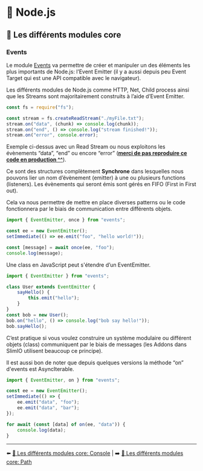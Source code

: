 # 🐢 Node.js

## 🌟 Les différents modules core

### Events

Le module [Events](https://nodejs.org/api/events.html) va permettre de créer et manipuler un des éléments les plus importants de Node.js: l’Event Emitter (il y a aussi depuis peu Event Target qui est une API compatible avec le navigateur).

Les différents modules de Node.js comme HTTP, Net, Child process ainsi que les Streams sont majoritairement construits à l’aide d’Event Emitter. 

```js
const fs = require("fs");

const stream = fs.createReadStream("./myFile.txt");
stream.on("data", (chunk) => console.log(chunk));
stream.on("end", () => console.log("stream finished!"));
stream.on("error", console.error);
```

Exemple ci-dessus avec un Read Stream ou nous exploitons les évènements “data”, “end” ou encore “error” (**<u>merci de pas reproduire ce code en production ^^</u>**).

Ce sont des structures complètement **Synchrone** dans lesquelles nous pouvons lier un nom d’évènement (emitter) à une ou plusieurs functions (listeners). Les évènements qui seront émis sont gérés en FIFO (First in First out).

Cela va nous permettre de mettre en place diverses patterns ou le code fonctionnera  par le biais de communication entre différents objets.


```js
import { EventEmitter, once } from "events";

const ee = new EventEmitter();
setImmediate(() => ee.emit("foo", "hello world!"));

const [message] = await once(ee, "foo");
console.log(message);
```

Une class en JavaScript peut s'étendre d’un EventEmitter.

```js
import { EventEmitter } from "events";

class User extends EventEmitter {
    sayHello() {
        this.emit("hello");
    }
}
const bob = new User();
bob.on("hello", () => console.log("bob say hello!"));
bob.sayHello();
```

C’est pratique si vous voulez construire un système modulaire ou différent objets (class) communiquent par le biais de messages (les Addons dans SlimIO utilisent beaucoup ce principe).

Il est aussi bon de noter que depuis quelques versions la méthode “on” d'events est AsyncIterable. 

```js
import { EventEmitter, on } from "events";

const ee = new EventEmitter();
setImmediate(() => {
    ee.emit("data", "foo");
    ee.emit("data", "bar");
});

for await (const [data] of on(ee, "data")) {
    console.log(data);
}
```

---

⬅️ [🌟 Les différents modules core: Console](./1-console.md) |
➡️ [🌟 Les différents modules core: Path](./3-path.md)
